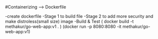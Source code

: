 

#Containerizing --> Dockerfile

-create dockerfile
    -Stage 1 to build file
    -Stage 2 to add more security and make distroless(small size) image
-Build & Test ( docker build -t methakur/go-web-app:v1 . ) (docker run -p 8080:8080 -it methakur/go-web-app:v1)

